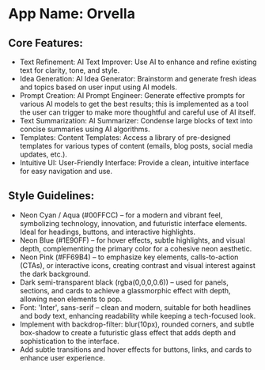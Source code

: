 # **App Name**: Orvella

## Core Features:

- Text Refinement: AI Text Improver: Use AI to enhance and refine existing text for clarity, tone, and style.
- Idea Generation: AI Idea Generator: Brainstorm and generate fresh ideas and topics based on user input using AI models.
- Prompt Creation: AI Prompt Engineer: Generate effective prompts for various AI models to get the best results; this is implemented as a tool the user can trigger to make more thoughtful and careful use of AI itself.
- Text Summarization: AI Summarizer: Condense large blocks of text into concise summaries using AI algorithms.
- Templates: Content Templates: Access a library of pre-designed templates for various types of content (emails, blog posts, social media updates, etc.).
- Intuitive UI: User-Friendly Interface: Provide a clean, intuitive interface for easy navigation and use.

## Style Guidelines:

- Neon Cyan / Aqua (#00FFCC) – for a modern and vibrant feel, symbolizing technology, innovation, and futuristic interface elements. Ideal for headings, buttons, and interactive highlights.
- Neon Blue (#1E90FF) – for hover effects, subtle highlights, and visual depth, complementing the primary color for a cohesive neon aesthetic.
- Neon Pink (#FF69B4) – to emphasize key elements, calls-to-action (CTAs), or interactive icons, creating contrast and visual interest against the dark background.
- Dark semi-transparent black (rgba(0,0,0,0.6)) – used for panels, sections, and cards to achieve a glassmorphic effect with depth, allowing neon elements to pop.
- Font: 'Inter', sans-serif – clean and modern, suitable for both headlines and body text, enhancing readability while keeping a tech-focused look.
- Implement with backdrop-filter: blur(10px), rounded corners, and subtle box-shadow to create a futuristic glass effect that adds depth and sophistication to the interface.
- Add subtle transitions and hover effects for buttons, links, and cards to enhance user experience.